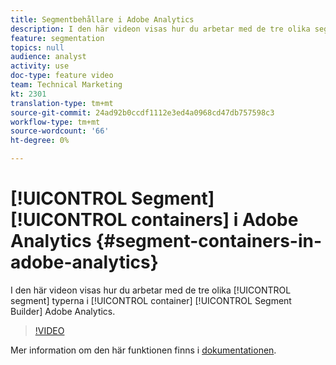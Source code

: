 ```yaml
---
title: Segmentbehållare i Adobe Analytics
description: I den här videon visas hur du arbetar med de tre olika segmentbehållartyperna i Segment Builder i Adobe Analytics.
feature: segmentation
topics: null
audience: analyst
activity: use
doc-type: feature video
team: Technical Marketing
kt: 2301
translation-type: tm+mt
source-git-commit: 24ad92b0ccdf1112e3ed4a0968cd47db757598c3
workflow-type: tm+mt
source-wordcount: '66'
ht-degree: 0%

---
```



# [!UICONTROL Segment] [!UICONTROL containers] i Adobe Analytics {#segment-containers-in-adobe-analytics}

I den här videon visas hur du arbetar med de tre olika [!UICONTROL segment] typerna i [!UICONTROL container] [!UICONTROL Segment Builder] Adobe Analytics.

>[!VIDEO](https://video.tv.adobe.com/v/25401/?quality=12)

Mer information om den här funktionen finns i [dokumentationen](https://marketing.adobe.com/resources/help/en_US/analytics/segment/index.html?f=seg_build_ui).

